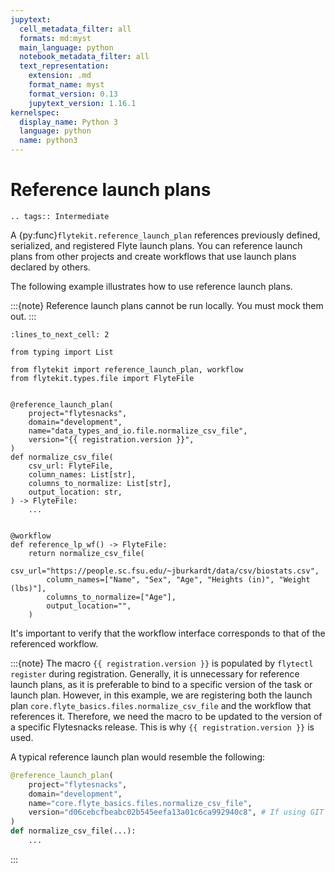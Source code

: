 ```yaml
---
jupytext:
  cell_metadata_filter: all
  formats: md:myst
  main_language: python
  notebook_metadata_filter: all
  text_representation:
    extension: .md
    format_name: myst
    format_version: 0.13
    jupytext_version: 1.16.1
kernelspec:
  display_name: Python 3
  language: python
  name: python3
---
```


# Reference launch plans

```{eval-rst}
.. tags:: Intermediate
```

A {py:func}`flytekit.reference_launch_plan` references previously defined, serialized, and registered Flyte launch plans.
You can reference launch plans from other projects and create workflows that use launch plans declared by others.

The following example illustrates how to use reference launch plans.

:::{note}
Reference launch plans cannot be run locally. You must mock them out.
:::

```{code-cell}
:lines_to_next_cell: 2

from typing import List

from flytekit import reference_launch_plan, workflow
from flytekit.types.file import FlyteFile


@reference_launch_plan(
    project="flytesnacks",
    domain="development",
    name="data_types_and_io.file.normalize_csv_file",
    version="{{ registration.version }}",
)
def normalize_csv_file(
    csv_url: FlyteFile,
    column_names: List[str],
    columns_to_normalize: List[str],
    output_location: str,
) -> FlyteFile:
    ...


@workflow
def reference_lp_wf() -> FlyteFile:
    return normalize_csv_file(
        csv_url="https://people.sc.fsu.edu/~jburkardt/data/csv/biostats.csv",
        column_names=["Name", "Sex", "Age", "Heights (in)", "Weight (lbs)"],
        columns_to_normalize=["Age"],
        output_location="",
    )
```

It's important to verify that the workflow interface corresponds to that of the referenced workflow.

:::{note}
The macro `{{ registration.version }}` is populated by `flytectl register` during registration.
Generally, it is unnecessary for reference launch plans, as it is preferable to bind to a specific version of the task or launch plan.
However, in this example, we are registering both the launch plan `core.flyte_basics.files.normalize_csv_file` and the workflow that references it.
Therefore, we need the macro to be updated to the version of a specific Flytesnacks release.
This is why `{{ registration.version }}` is used.

A typical reference launch plan would resemble the following:

```python
@reference_launch_plan(
    project="flytesnacks",
    domain="development",
    name="core.flyte_basics.files.normalize_csv_file",
    version="d06cebcfbeabc02b545eefa13a01c6ca992940c8", # If using GIT for versioning OR 0.16.0, if semver
)
def normalize_csv_file(...):
    ...
```
:::
